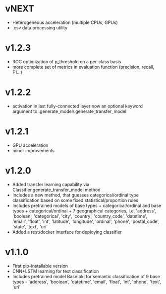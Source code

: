 # vNEXT
* Heterogeneous acceleration (multiple CPUs, GPUs)
* .csv data processing utility

# v1.2.3
* ROC optimization of p_threshold on a per-class basis
* more complete set of metrics in evaluation function (precision, recall, F1...)
# v1.2.2
* activation in last fully-connected layer now an optional keyword argument
to .generate_model/.generate_transfer_model
# v1.2.1
* GPU acceleration
* minor improvements
# v1.2.0
* Added transfer learning capability via Classifier.generate_transfer_model method
* Includes a new method, that guesses categorical/ordinal type classification based on some fixed statistical/proportion rules
* Includes pretrained models of base types + categorical/ordinal and base types + categorical/ordinal + 7 geographical categories, i.e. 'address', 'boolean', 'categorical', 'city', 'country', 'country_code', 'datetime', 'email', 'float', 'int', 'latitude', 'longitude', 'ordinal', 'phone', 'postal_code', 'state', 'text', 'uri'
* Added a rest/docker interface for deploying classifier

# v1.1.0
* First pip-installable version
* CNN+LSTM learning for text classification
* Includes pretrained model Base.pkl for semantic classification of 9 base types - 'address', 'boolean', 'datetime', 'email', 'float', 'int', 'phone', 'text', 'uri'
